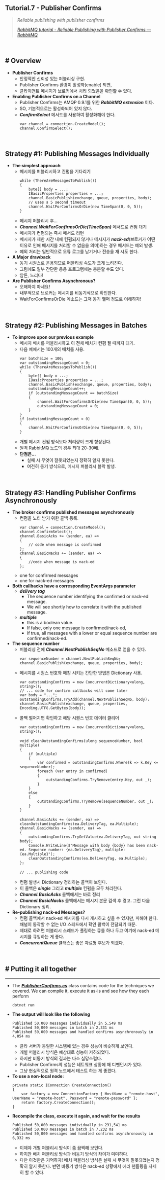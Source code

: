 ## Tutorial.7 - Publisher Confirms
> *Reliable publishing with publisher confirms*
>
> [*RabbitMQ tutorial - Reliable Publishing with Publisher Confirms — RabbitMQ*](https://www.rabbitmq.com/tutorials/tutorial-seven-dotnet.html)
>

　

## # Overview

- **Publisher Confirms**
    - 안정적인 신뢰성 있는 퍼블리싱 구현.
    - Publisher Confirms 환경이 활성화(enable) 되면,
    - 클라이언트 메시지가 브로커에서 처리 되었음을 확인할 수 있다.
- **Enabling Publisher Confirms on a Channel**
    - Publisher Confirms는 AMQP 0.9.1를 위한 ***RabbitMQ extension*** 이다.
    - SO, 기본적으로는 활성화되어 있지 않다.
    - ***ConfirmSelect*** 메서드를 사용하여 활성화해야 한다.
        ```
        var channel = connection.CreateModel();
        channel.ConfirmSelect();
        ```


　

## Strategy #1: Publishing Messages Individually

- **The simplest approach**
    - 메시지를 퍼블리시하고 컨펌을 기다리기
        ```
        while (ThereAreMessagesToPublish())
        {
            byte[] body = ...;
            IBasicProperties properties = ...;
            channel.BasicPublish(exchange, queue, properties, body);
            // uses a 5 second timeout
            channel.WaitForConfirmsOrDie(new TimeSpan(0, 0, 5));
        }
        ```
    - 메시지 퍼블리시 후...
    - ***Channel.WaitForConfirmsOrDie(TimeSpan)*** 메서드로 컨펌 대기
    - 메시지가 컨펌되는 즉시 메서드 리턴
    - 메시지가 제한 시간 내에 컨펌되지 않거나 메시지가 ***nack-ed***(브로커가 어떤 이유로 인해 메시지를 처리할 수 없음을 의미)하는 경우 메서드는 예외 발생.
    - 예외 처리는 일반적으로 오류 로그를 남기거나 전송을 재 시도 한다.
- **A Major drawback**
    - 동기 시퀀스로 운용되므로 퍼블리싱 속도가 크게 느려진다.
    - 그럼에도 일부 간단한 응용 프로그램에는 충분할 수도 있다.
    - 암튼, 느리다!
- **Are Publisher Confirms Asynchronous?**
    - 오해하지 마세요!
    - 내부적으로 브로커는 메시지를 비동기식으로 확인한다.
    - WaitForConfirmsOrDie 메소드는 그저 동기 헬퍼 정도로 이해하자!


　

## Strategy #2: Publishing Messages in Batches

- **To improve upon our previous example**
    - 메시지 배치를 퍼블리시하고 이 전체 배치가 컨펌 될 때까지 대기.
    - 다음 예에서는 100개의 배치를 사용.
        ```
        var batchSize = 100;
        var outstandingMessageCount = 0;
        while (ThereAreMessagesToPublish())
        {
            byte[] body = ...;
            IBasicProperties properties = ...;
            channel.BasicPublish(exchange, queue, properties, body);
            outstandingMessageCount++;
            if (outstandingMessageCount == batchSize)
            {
                channel.WaitForConfirmsOrDie(new TimeSpan(0, 0, 5));
                outstandingMessageCount = 0;
            }
        }
        if (outstandingMessageCount > 0)
        {
            channel.WaitForConfirmsOrDie(new TimeSpan(0, 0, 5));
        }
        ```
    - 개별 메시지 컨펌 방식보다 처리량이 크게 향상된다.
    - 원격 RabbitMQ 노드의 경우 최대 20-30배.
    - **단점은...**
        - 실패 시 무엇이 잘못되었는지 정확히 알지 못한다.
        - 여전히 동기 방식으로, 메시지 퍼블리시 블락 발생.


　

## Strategy #3: Handling Publisher Confirms Asynchronously

- **The broker confirms published messages asynchronously**
    - 컨펌을 노티 받기 위한 콜백 등록.
        ```
        var channel = connection.CreateModel();
        channel.ConfirmSelect();
        channel.BasicAcks += (sender, ea) =>
        {
            // code when message is confirmed
        };
        channel.BasicNacks += (sender, ea) =>
        {
            //code when message is nack-ed
        };
        ```
    - one for confirmed messages
    - one for nack-ed messages
- **Both callbacks have a corresponding EventArgs parameter**
    - ***delivery tag***
        - The sequence number identifying the confirmed or nack-ed message.
        - We will see shortly how to correlate it with the published message.
    - ***multiple***
        - this is a boolean value.
        - If false, only one message is confirmed/nack-ed,
        - If true, all messages with a lower or equal sequence number are confirmed/nack-ed.
- **The sequence number**
    - 퍼블리싱 전에 ***Channel.NextPublishSeqNo*** 메소드로 얻을 수 있다.
        ```
        var sequenceNumber = channel.NextPublishSeqNo;
        channel.BasicPublish(exchange, queue, properties, body);
        ```
    - 메시지를 시퀀스 번호와 매칭 시키는 간단한 방법은 Dictionary 사용.
        ```
        var outstandingConfirms = new ConcurrentDictionary<ulong, string>();
        // ... code for confirm callbacks will come later
        var body = "...";
        outstandingConfirms.TryAdd(channel.NextPublishSeqNo, body);
        channel.BasicPublish(exchange, queue, properties, Encoding.UTF8.GetBytes(body));
        ```
    - 콜백 떨어지면 확인하고 해당 시퀀스 번호 데이터 클리어
        ```
        var outstandingConfirms = new ConcurrentDictionary<ulong, string>();
        　
        void cleanOutstandingConfirms(ulong sequenceNumber, bool multiple)
        {
            if (multiple)
            {
                var confirmed = outstandingConfirms.Where(k => k.Key <= sequenceNumber);
                foreach (var entry in confirmed)
                {
                    outstandingConfirms.TryRemove(entry.Key, out _);
                }
            }
            else
            {
                outstandingConfirms.TryRemove(sequenceNumber, out _);
            }
        }
        　
        channel.BasicAcks += (sender, ea) => cleanOutstandingConfirms(ea.DeliveryTag, ea.Multiple);
        channel.BasicNacks += (sender, ea) =>
        {
            outstandingConfirms.TryGetValue(ea.DeliveryTag, out string body);
            Console.WriteLine($"Message with body {body} has been nack-ed. Sequence number: {ea.DeliveryTag}, multiple: {ea.Multiple}");
            cleanOutstandingConfirms(ea.DeliveryTag, ea.Multiple);
        };
        　
        // ... publishing code
        ```
    - 컨펌 발생시 Dictionary 정리하는 콜백이 보인다.
    - 이 콜백은 ***single*** 그리고 ***multiple*** 컨펌을 모두 처리한다.
    - ***Channel.BasicAcks*** 콜백에서는 바로 정리
    - ***Channel.BasicNacks*** 콜백에서는 메시지 본문 검색 후 경고. 그런 다음 Dictionary 정리.
- **Re-publishing nack-ed Messages?**
    - 컨펌 콜백에서 nack-ed 메시지를 다시 게시하고 싶을 수 있지만, 피해야 한다. 채널이 동작할 수 없는 I/O 스레드에서 확인 콜백이 전달되기 때문.
    - 제대로 하려면 퍼블리시 스레드가 폴링하는 큐를 하나 두고 여기에 nack-ed 메시지를 큐잉하는 게 좋다.
    - ***ConcurrentQueue*** 클래스는 좋은 자료형 후보가 되겠다.


　

## # Putting it all together

---

- The [***PublisherConfirms.cs***](https://github.com/rabbitmq/rabbitmq-tutorials/blob/main/dotnet/PublisherConfirms/PublisherConfirms.cs) class contains code for the techniques we covered. We can compile it, execute it as-is and see how they each perform
    ```
    dotnet run
    ```
- **The output will look like the following**
    ```
    Published 50,000 messages individually in 5,549 ms
    Published 50,000 messages in batch in 2,331 ms
    Published 50,000 messages and handled confirms asynchronously in 4,054 ms
    ```
    - 클라 서버가 동일한 시스템에 있는 경우 성능이 비슷하게 보인다.
    - 개별 퍼블리시 방식은 예상대로 성능이 저하되었다.
    - 하지만 비동기 방식의 결과는 다소 실망스럽다.
    - Publisher Confirms의 성능은 네트워크 상황에 꽤 디펜던시가 있다.
    - 그냥 현실적으로 원격 노드에서 테스트 하는 게 좋겠다.
- **To use a non-local node:**
    ```
    private static IConnection CreateConnection()
    {
        var factory = new ConnectionFactory { HostName = "remote-host", UserName = "remote-host", Password = "remote-password" };
        return factory.CreateConnection();
    }
    ```
- **Recompile the class, execute it again, and wait for the results**
    ```
    Published 50,000 messages individually in 231,541 ms
    Published 50,000 messages in batch in 7,232 ms
    Published 50,000 messages and handled confirms asynchronously in 6,332 ms
    ```
    - 이제야 개별 퍼블리시 방식이 좀 끔찍해 보인다.
    - 하지만 배치 퍼블리싱 방식과 비동기 방식의 차이가 미미하다.
    - 다만 이것만은 기억하자! 배치 퍼블리싱 방식은 실패 시 무엇이 잘못되었는지 정확히 알지 못한다. 반면 비동기 방식은 nack-ed 상황에서 에러 핸들링을 자세히 할 수 있다.